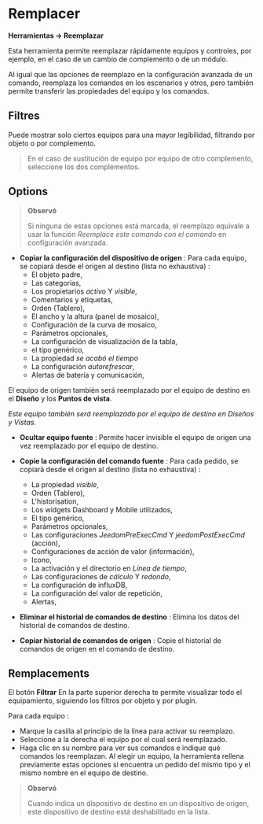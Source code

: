  # Remplacer
**Herramientas → Reemplazar**

Esta herramienta permite reemplazar rápidamente equipos y controles, por ejemplo, en el caso de un cambio de complemento o de un módulo.

Al igual que las opciones de reemplazo en la configuración avanzada de un comando, reemplaza los comandos en los escenarios y otros, pero también permite transferir las propiedades del equipo y los comandos.

## Filtres

Puede mostrar solo ciertos equipos para una mayor legibilidad, filtrando por objeto o por complemento.

> En el caso de sustitución de equipo por equipo de otro complemento, seleccione los dos complementos.

## Options

> **Observó**
>
> Si ninguna de estas opciones está marcada, el reemplazo equivale a usar la función *Reemplace este comando con el comando* en configuración avanzada.

- **Copiar la configuración del dispositivo de origen** :
Para cada equipo, se copiará desde el origen al destino (lista no exhaustiva) :
	* El objeto padre,
	* Las categorias,
	* Los propietarios *activo* Y *visible*,
	* Comentarios y etiquetas,
	* Orden (Tablero),
	* El ancho y la altura (panel de mosaico),
	* Configuración de la curva de mosaico,
	* Parámetros opcionales,
	* La configuración de visualización de la tabla,
	* el tipo genérico,
	* La propiedad *se acabó el tiempo*
	* La configuración *autorefrescar*,
	* Alertas de batería y comunicación,

El equipo de origen también será reemplazado por el equipo de destino en el **Diseño** y los **Puntos de vista**.


*Este equipo también será reemplazado por el equipo de destino en Diseños y Vistas.*

- **Ocultar equipo fuente** : Permite hacer invisible el equipo de origen una vez reemplazado por el equipo de destino.

- **Copie la configuración del comando fuente** :
Para cada pedido, se copiará desde el origen al destino (lista no exhaustiva) :
	* La propiedad *visible*,
	* Orden (Tablero),
	* L'historisation,
	* Los widgets Dashboard y Mobile utilizados,
	* El tipo genérico,
	* Parámetros opcionales,
	* Las configuraciones *JeedomPreExecCmd* Y *jeedomPostExecCmd* (acción),
	* Configuraciones de acción de valor (información),
	* Icono,
	* La activación y el directorio en *Línea de tiempo*,
	* Las configuraciones de *cálculo* Y *redondo*,
	* La configuración de influxDB,
	* La configuración del valor de repetición,
	* Alertas,

- **Eliminar el historial de comandos de destino** : Elimina los datos del historial de comandos de destino.

- **Copiar historial de comandos de origen** : Copie el historial de comandos de origen en el comando de destino.



## Remplacements

El botón **Filtrar** En la parte superior derecha te permite visualizar todo el equipamiento, siguiendo los filtros por objeto y por plugin.

Para cada equipo :

- Marque la casilla al principio de la línea para activar su reemplazo.
- Seleccione a la derecha el equipo por el cual será reemplazado.
- Haga clic en su nombre para ver sus comandos e indique qué comandos los reemplazan. Al elegir un equipo, la herramienta rellena previamente estas opciones si encuentra un pedido del mismo tipo y el mismo nombre en el equipo de destino.


> **Observó**
>
> Cuando indica un dispositivo de destino en un dispositivo de origen, este dispositivo de destino está deshabilitado en la lista.

